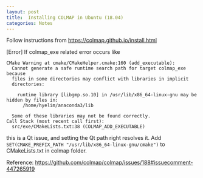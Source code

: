 ```yaml
---
layout: post
title:  Installing COLMAP in Ubuntu (18.04)
categories: Notes
---
```


Follow instructions from https://colmap.github.io/install.html

[Error] If colmap_exe related error occurs like
```
CMake Warning at cmake/CMakeHelper.cmake:160 (add_executable):
  Cannot generate a safe runtime search path for target colmap_exe because
  files in some directories may conflict with libraries in implicit
  directories:

    runtime library [libgmp.so.10] in /usr/lib/x86_64-linux-gnu may be hidden by files in:
      /home/hyelim/anaconda3/lib

  Some of these libraries may not be found correctly.
Call Stack (most recent call first):
  src/exe/CMakeLists.txt:38 (COLMAP_ADD_EXECUTABLE)
```
this is a Qt issue, and setting the Qt path right resolves it.
Add `SET(CMAKE_PREFIX_PATH "/usr/lib/x86_64-linux-gnu/cmake")` to CMakeLists.txt in colmap folder.

Reference: https://github.com/colmap/colmap/issues/188#issuecomment-447265919
